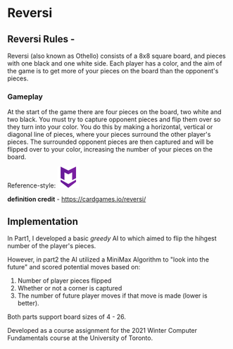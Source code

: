 # Reversi

## Reversi Rules - 
Reversi (also known as Othello) consists of a 8x8 square board, and pieces with one black and one white side. Each player has a color, and the aim of the game is to get more of your pieces on the board than the opponent's pieces.

### Gameplay
At the start of the game there are four pieces on the board, two white and two black. You must try to capture opponent pieces and flip them over so they turn into your color. You do this by making a horizontal, vertical or diagonal line of pieces, where your pieces surround the other player's pieces. The surrounded opponent pieces are then captured and will be flipped over to your color, increasing the number of your pieces on the board.

Reference-style: 
![alt text][logo]

[logo]: https://github.com/adam-p/markdown-here/raw/master/src/common/images/icon48.png "Logo Title Text 2"

**definition credit** - https://cardgames.io/reversi/

## Implementation
In Part1, I developed a basic *greedy* AI to which aimed to flip the hihgest number of the player's pieces. 

However, in part2 the AI utilized a MiniMax Algorithm to "look into the future" and scored potential moves based on:
  1. Number of player pieces flipped
  2. Whether or not a corner is captured
  3. The number of future player moves if that move is made (lower is better).

Both parts support board sizes of 4 - 26.

Developed as a course assignment for the 2021 Winter Computer Fundamentals course at the University of Toronto.
